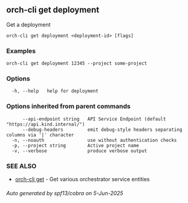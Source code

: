 ## orch-cli get deployment

Get a deployment

```
orch-cli get deployment <deployment-id> [flags]
```

### Examples

```
orch-cli get deployment 12345 --project some-project
```

### Options

```
  -h, --help   help for deployment
```

### Options inherited from parent commands

```
      --api-endpoint string   API Service Endpoint (default "https://api.kind.internal/")
      --debug-headers         emit debug-style headers separating columns via '|' character
  -n, --noauth                use without authentication checks
  -p, --project string        Active project name
  -v, --verbose               produce verbose output
```

### SEE ALSO

* [orch-cli get](orch-cli_get.md)	 - Get various orchestrator service entities

###### Auto generated by spf13/cobra on 5-Jun-2025
